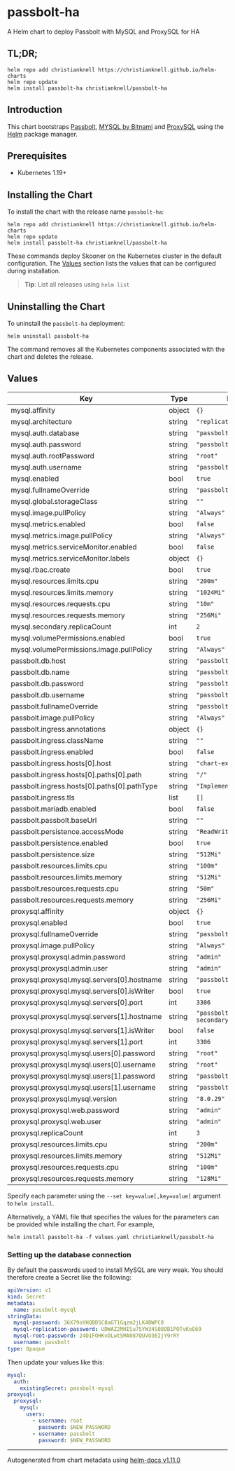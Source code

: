 # passbolt-ha

A Helm chart to deploy Passbolt with MySQL and ProxySQL for HA

## TL;DR;

```console
helm repo add christianknell https://christianknell.github.io/helm-charts
helm repo update
helm install passbolt-ha christianknell/passbolt-ha
```

## Introduction

This chart bootstraps [Passbolt](https://github.com/passbolt), [MYSQL by Bitnami](https://github.com/bitnami/charts/tree/master/bitnami/mysql) and [ProxySQL](https://github.com/flachesis/proxysql/tree/master/charts/proxysql) using the [Helm](https://helm.sh) package manager.

## Prerequisites

- Kubernetes 1.19+

## Installing the Chart

To install the chart with the release name `passbolt-ha`:

```console
helm repo add christianknell https://christianknell.github.io/helm-charts
helm repo update
helm install passbolt-ha christianknell/passbolt-ha
```

These commands deploy Skooner on the Kubernetes cluster in the default configuration. The [Values](#values) section lists the values that can be configured during installation.

> **Tip**: List all releases using `helm list`

## Uninstalling the Chart

To uninstall the `passbolt-ha` deployment:

```console
helm uninstall passbolt-ha
```

The command removes all the Kubernetes components associated with the chart and deletes the release.

## Values

| Key                                         | Type   | Default                      | Description |
| ------------------------------------------- | ------ | ---------------------------- | ----------- |
| mysql.affinity                              | object | `{}`                         |             |
| mysql.architecture                          | string | `"replication"`              |             |
| mysql.auth.database                         | string | `"passbolt"`                 |             |
| mysql.auth.password                         | string | `"passbolt"`                 |             |
| mysql.auth.rootPassword                     | string | `"root"`                     |             |
| mysql.auth.username                         | string | `"passbolt"`                 |             |
| mysql.enabled                               | bool   | `true`                       |             |
| mysql.fullnameOverride                      | string | `"passbolt-mysql"`           |             |
| mysql.global.storageClass                   | string | `""`                         |             |
| mysql.image.pullPolicy                      | string | `"Always"`                   |             |
| mysql.metrics.enabled                       | bool   | `false`                      |             |
| mysql.metrics.image.pullPolicy              | string | `"Always"`                   |             |
| mysql.metrics.serviceMonitor.enabled        | bool   | `false`                      |             |
| mysql.metrics.serviceMonitor.labels         | object | `{}`                         |             |
| mysql.rbac.create                           | bool   | `true`                       |             |
| mysql.resources.limits.cpu                  | string | `"200m"`                     |             |
| mysql.resources.limits.memory               | string | `"1024Mi"`                   |             |
| mysql.resources.requests.cpu                | string | `"10m"`                      |             |
| mysql.resources.requests.memory             | string | `"256Mi"`                    |             |
| mysql.secondary.replicaCount                | int    | `2`                          |             |
| mysql.volumePermissions.enabled             | bool   | `true`                       |             |
| mysql.volumePermissions.image.pullPolicy    | string | `"Always"`                   |             |
| passbolt.db.host                            | string | `"passbolt-proxysql"`        |             |
| passbolt.db.name                            | string | `"passbolt"`                 |             |
| passbolt.db.password                        | string | `"passbolt"`                 |             |
| passbolt.db.username                        | string | `"passbolt"`                 |             |
| passbolt.fullnameOverride                   | string | `"passbolt"`                 |             |
| passbolt.image.pullPolicy                   | string | `"Always"`                   |             |
| passbolt.ingress.annotations                | object | `{}`                         |             |
| passbolt.ingress.className                  | string | `""`                         |             |
| passbolt.ingress.enabled                    | bool   | `false`                      |             |
| passbolt.ingress.hosts[0].host              | string | `"chart-example.local"`      |             |
| passbolt.ingress.hosts[0].paths[0].path     | string | `"/"`                        |             |
| passbolt.ingress.hosts[0].paths[0].pathType | string | `"ImplementationSpecific"`   |             |
| passbolt.ingress.tls                        | list   | `[]`                         |             |
| passbolt.mariadb.enabled                    | bool   | `false`                      |             |
| passbolt.passbolt.baseUrl                   | string | `""`                         |             |
| passbolt.persistence.accessMode             | string | `"ReadWriteOnce"`            |             |
| passbolt.persistence.enabled                | bool   | `true`                       |             |
| passbolt.persistence.size                   | string | `"512Mi"`                    |             |
| passbolt.resources.limits.cpu               | string | `"100m"`                     |             |
| passbolt.resources.limits.memory            | string | `"512Mi"`                    |             |
| passbolt.resources.requests.cpu             | string | `"50m"`                      |             |
| passbolt.resources.requests.memory          | string | `"256Mi"`                    |             |
| proxysql.affinity                           | object | `{}`                         |             |
| proxysql.enabled                            | bool   | `true`                       |             |
| proxysql.fullnameOverride                   | string | `"passbolt-proxysql"`        |             |
| proxysql.image.pullPolicy                   | string | `"Always"`                   |             |
| proxysql.proxysql.admin.password            | string | `"admin"`                    |             |
| proxysql.proxysql.admin.user                | string | `"admin"`                    |             |
| proxysql.proxysql.mysql.servers[0].hostname | string | `"passbolt-mysql-primary"`   |             |
| proxysql.proxysql.mysql.servers[0].isWriter | bool   | `true`                       |             |
| proxysql.proxysql.mysql.servers[0].port     | int    | `3306`                       |             |
| proxysql.proxysql.mysql.servers[1].hostname | string | `"passbolt-mysql-secondary"` |             |
| proxysql.proxysql.mysql.servers[1].isWriter | bool   | `false`                      |             |
| proxysql.proxysql.mysql.servers[1].port     | int    | `3306`                       |             |
| proxysql.proxysql.mysql.users[0].password   | string | `"root"`                     |             |
| proxysql.proxysql.mysql.users[0].username   | string | `"root"`                     |             |
| proxysql.proxysql.mysql.users[1].password   | string | `"passbolt"`                 |             |
| proxysql.proxysql.mysql.users[1].username   | string | `"passbolt"`                 |             |
| proxysql.proxysql.mysql.version             | string | `"8.0.29"`                   |             |
| proxysql.proxysql.web.password              | string | `"admin"`                    |             |
| proxysql.proxysql.web.user                  | string | `"admin"`                    |             |
| proxysql.replicaCount                       | int    | `3`                          |             |
| proxysql.resources.limits.cpu               | string | `"200m"`                     |             |
| proxysql.resources.limits.memory            | string | `"512Mi"`                    |             |
| proxysql.resources.requests.cpu             | string | `"100m"`                     |             |
| proxysql.resources.requests.memory          | string | `"128Mi"`                    |             |

Specify each parameter using the `--set key=value[,key=value]` argument to `helm install`.

Alternatively, a YAML file that specifies the values for the parameters can be provided while installing the chart. For example,

```console
helm install passbolt-ha -f values.yaml christianknell/passbolt-ha
```

### Setting up the database connection

By default the passwords used to install MySQL are very weak. You should therefore create a Secret like the following:

```yaml
apiVersion: v1
kind: Secret
metadata:
  name: passbolt-mysql
stringData:
  mysql-password: 36X79oYHQBD5C8aGT1Gqzm2jLK4BWPC0
  mysql-replication-password: UDWAZ2MHISu75YW34S08OB1POTvKoE69
  mysql-root-password: 24D1FOHKvDLwt5MA087QUVO36IjY9rRY
  username: passbolt
type: Opaque
```

Then update your values like this:

```yaml
mysql:
  auth:
    existingSecret: passbolt-mysql
proxysql:
  proxysql:
    mysql:
      users:
        - username: root
          password: $NEW_PASSWORD
        - username: passbolt
          password: $NEW_PASSWORD
```

---

Autogenerated from chart metadata using [helm-docs v1.11.0](https://github.com/norwoodj/helm-docs/releases/v1.11.0)
